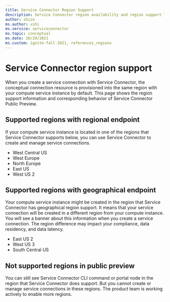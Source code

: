 ```yaml
---
title: Service Connector Region Support
description: Service Connector region availability and region support list
author: shizn
ms.author: xshi
ms.service: serviceconnector
ms.topic: conceptual
ms.date: 10/29/2021
ms.custom: ignite-fall-2021, references_regions
---
```


# Service Connector region support

When you create a service connection with Service Connector, the conceptual connection resource is provisioned into the same region with your compute service instance by default. This page shows the region support information and corresponding behavior of Service Connector Public Preview.

## Supported regions with regional endpoint

If your compute service instance is located in one of the regions that Service Connector supports below, you can use Service Connector to create and manage service connections.

- West Central US
- West Europe
- North Europe
- East US
- West US 2

## Supported regions with geographical endpoint

Your compute service instance might be created in the region that Service Connector has geographical region support. It means that your service connection will be created in a different region from your compute instance. You will see a banner about this information when you create a service connection. The region difference may impact your compliance, data residency, and data latency.

- East US 2
- West US 3
- South Central US

## Not supported regions in public preview

You can still see Service Connector CLI command or portal node in the region that Service Connector does support. But you cannot create or manage service connections in these regions. The product team is working actively to enable more regions.
